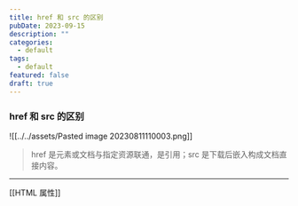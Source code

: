 ```yaml
---
title: href 和 src 的区别
pubDate: 2023-09-15
description: ""
categories:
  - default
tags:
  - default
featured: false
draft: true
---
```

### href 和 src 的区别

![[../../assets/Pasted image 20230811110003.png]]

> href 是元素或文档与指定资源联通，是引用；src 是下载后嵌入构成文档直接内容。

---

[[HTML 属性]]
